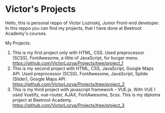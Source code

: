 # Victor's Projects
Hello, this is personal reppo of Victor Lozinskij, Junior Front-end developer.
In this reppo you can find my projects, that I have done at Beetroot Academy's courses.


My Projects: 

1. This is my first project only with HTML, CSS. Used preprocessor (SCSS), FontAwesome, a little of JavaScript, for burger menu. https://github.com/VictorLozya/Projects/tree/project_1
2. This is my second project with HTML, CSS, JavaScript, Google Maps API. Used preprocessor (SCSS), FontAwesome, JavaScript, Splide (Slider), Google Maps API. https://github.com/VictorLozya/Projects/tree/project_2
3. This is my third project with javascript framework - VUE.js. With VUE I used Vuetify, vue-router, AJAX, FontAwesome, Scss. This is my diploma project at Beetroot Academy. https://github.com/VictorLozya/Projects/tree/project_3


